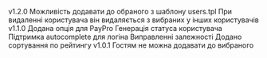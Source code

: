 v1.2.0
Можливість додавати до обраного з шаблону users.tpl
При видаленні користувача він видаляється з вибраних у інших користувачів
v1.1.0
Додана опція для PayPro
Генерація статуса користувача
Підтримка autocomplete для логіна
Виправленні залежності 
Додано сортування по рейтингу
v1.0.1
Гостям не можна додавати до вибраного